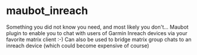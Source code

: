 # maubot_inreach
Something you did not know you need, and most likely you don't... Maubot plugin to enable you to chat with users of Garmin Inreach devices via your favorite matrix client :-) Can also be used to bridge matrix group chats to an inreach device (which could become expensive of course)
